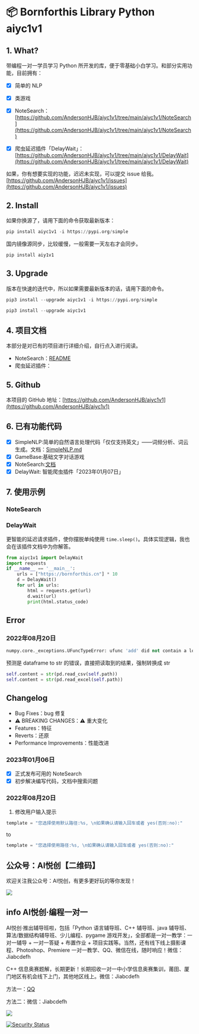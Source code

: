 # 📦 Bornforthis Library Python aiyc1v1

## 1. What?

带编程一对一学员学习 Python 所开发的库，便于零基础小白学习。和部分实用功能，目前拥有：

- [x] 简单的 NLP

- [x] 类游戏
- [x] NoteSearch：[https://github.com/AndersonHJB/aiyc1v1/tree/main/aiyc1v1/NoteSearch](https://github.com/AndersonHJB/aiyc1v1/tree/main/aiyc1v1/NoteSearch)
- [x] 爬虫延迟插件「DelayWait」：[https://github.com/AndersonHJB/aiyc1v1/tree/main/aiyc1v1/DelayWait](https://github.com/AndersonHJB/aiyc1v1/tree/main/aiyc1v1/DelayWait)

如果，你有想要实现的功能，迟迟未实现，可以提交 issue 给我。[https://github.com/AndersonHJB/aiyc1v1/issues](https://github.com/AndersonHJB/aiyc1v1/issues)



## 2. Install

如果你换源了，请用下面的命令获取最新版本：

```python
pip install aiyc1v1 -i https://pypi.org/simple
```

国内镜像源同步，比较缓慢，一般需要一天左右才会同步。

```python
pip install aiy1v1
```

## 3. Upgrade

版本在快速的迭代中，所以如果需要最新版本的话，请用下面的命令。

```python
pip3 install --upgrade aiyc1v1 -i https://pypi.org/simple
```

```python
pip3 install --upgrade aiyc1v1
```



## 4. 项目文档

本部分是对已有的项目进行详细介绍，自行点入进行阅读。

- NoteSearch：[README](https://github.com/AndersonHJB/aiyc1v1/blob/main/aiyc1v1/NoteSearch/README.md)
- 爬虫延迟插件：



## 5. Github

本项目的 GitHub 地址：[https://github.com/AndersonHJB/aiyc1v1](https://github.com/AndersonHJB/aiyc1v1)



## 6. 已有功能代码

- [x] SimpleNLP:简单的自然语言处理代码「仅仅支持英文」——词频分析、词云生成。文档：[SimpleNLP.md](./docs/SimpleNLP.md)
- [x] GameBase:基础文字对话游戏
- [x] NoteSearch:[文档](./aiyc1v1/NoteSearch/README.md)
- [x] DelayWait: 智能爬虫插件「2023年01月07日」

## 7. 使用示例

### NoteSearch



### DelayWait

更智能的延迟请求插件，使你摆脱单纯使用 `time.sleep()`。具体实现逻辑，我也会在该插件文档中为你解答。

```python
from aiyc1v1 import DelayWait
import requests
if __name__ == '__main__':
    urls = ["https://bornforthis.cn"] * 10
    d = DelayWait()
    for url in urls:
        html = requests.get(url)
        d.wait(url)
        print(html.status_code)
```
## Error

### 2022年08月20日

```python
numpy.core._exceptions.UFuncTypeError: ufunc 'add' did not contain a loop with signature matching types (dtype('float64'), dtype('<U1')) -> None
```

预测是 dataframe to str 的错误，直接把读取到的结果，强制转换成 str

```python
self.content = str(pd.read_csv(self.path))
self.content = str(pd.read_excel(self.path))
```





## Changelog

- Bug Fixes：bug 修复
-  ⚠ BREAKING CHANGES：⚠ 重大变化
- Features：特征
- Reverts：还原
- Performance Improvements：性能改进

### 2023年01月06日

- [x] 正式发布可用的 NoteSearch
- [x] 初步解决编写代码，文档中搜索问题

### 2022年08月20日

1. 修改用户输入提示
```python
template = "您选择使用默认路径:%s, \n如果确认请输入回车或者 yes(否则:no):"
```
to
```python
template = "您选择使用路径:%s, \n如果确认请输入回车或者 yes(否则:no):"
```
## 公众号：AI悦创【二维码】

欢迎关注我公众号：AI悦创，有更多更好玩的等你发现！

![](https://bornforthis.cn/gzh.jpg)

## info AI悦创·编程一对一

AI悦创·推出辅导班啦，包括「Python 语言辅导班、C++ 辅导班、java 辅导班、算法/数据结构辅导班、少儿编程、pygame 游戏开发」，全部都是一对一教学：一对一辅导 + 一对一答疑 + 布置作业 + 项目实践等。当然，还有线下线上摄影课程、Photoshop、Premiere 一对一教学、QQ、微信在线，随时响应！微信：Jiabcdefh

C++ 信息奥赛题解，长期更新！长期招收一对一中小学信息奥赛集训，莆田、厦门地区有机会线下上门，其他地区线上。微信：Jiabcdefh

方法一：[QQ](http://wpa.qq.com/msgrd?v=3&uin=1432803776&site=qq&menu=yes)

方法二：微信：Jiabcdefh


![](https://bornforthis.cn/zsxq.jpg)

[![Security Status](https://www.murphysec.com/platform3/v3/badge/1610659414206361600.svg?t=1)](https://www.murphysec.com/accept?code=6e60439b6c9115849c8c231139adc3f5&type=1&from=2&t=2)